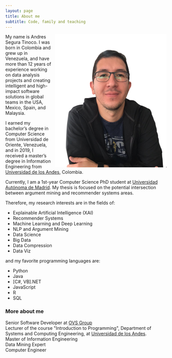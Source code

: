 ```yaml
---
layout: page
title: About me
subtitle: Code, family and teaching
---
```


<div>
    <img alt="Andres Segura Tinoco image" src="https://raw.githubusercontent.com/ansegura7/ansegura7.github.io/master/img/avatar-icon-ast.png" style="width:350px; float:right; margin-left:10px;" >
    <p>My name is Andres Segura Tinoco. I was born in Colombia and grew up in Venezuela, and have more than 12 years of experience working on data analysis projects and creating intelligent and high-impact software solutions in global teams in the USA, Mexico, Spain, and Malaysia.</p>
    <p>I earned my bachelor’s degree in Computer Science from Universidad de Oriente, Venezuela, and in 2019, I received a master’s degree in Information Engineering from <a href="https://sistemas.uniandes.edu.co/es/mine" target="_blank">Universidad de los Andes</a>, Colombia.</p>
</div>

Currently, I am a 1st-year Computer Science PhD student at <a href="http://www.uam.es/EscuelaDoctorado/Programa-de-Doctorado-en-Ingenier%C3%ADa-Inform%C3%A1tica-/1446711329597.htm?language=en_GB&nDept=2&pid=1446711296967&pidDept=1446711297278" target="_blank">Universidad Autónoma de Madrid</a>. My thesis is focused on the potential intersection between argument mining and recommender systems areas.

Therefore, my research interests are in the fields of:
- Explainable Artificial Intelligence (XAI)
- Recommender Systems
- Machine Learning and Deep Learning
- NLP and Argument Mining
- Data Science
- Big Data
- Data Compression
- Data Viz

and my favorite programming languages are:
- Python
- Java
- \[C#, VB\].NET
- JavaScript
- R
- SQL

### More about me

Senior Software Developer at <a href="http://ovsgroup.com/" target="_blank">OVS Group</a>  
Lecturer of the course "Introduction to Programming", Department of Systems and Computing Engineering, at <a href="https://uniandes.edu.co/" target="_blank">Universidad de los Andes</a>.  
Master of Information Engineering  
Data Mining Expert  
Computer Engineer
